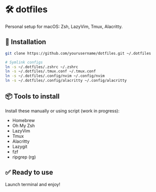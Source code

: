 
# 🛠️ dotfiles

Personal setup for macOS: Zsh, LazyVim, Tmux, Alacritty.

## 🔧 Installation

```bash
git clone https://github.com/yourusername/dotfiles.git ~/.dotfiles

# Symlink configs
ln -s ~/.dotfiles/.zshrc ~/.zshrc
ln -s ~/.dotfiles/.tmux.conf ~/.tmux.conf
ln -s ~/.dotfiles/.config/nvim ~/.config/nvim
ln -s ~/.dotfiles/.config/alacritty ~/.config/alacritty
```

## 📦 Tools to install

Install these manually or using script (work in progress):

- Homebrew
- Oh My Zsh
- LazyVim
- Tmux
- Alacritty
- Lazygit
- fzf
- ripgrep (rg)

## ✅ Ready to use
Launch terminal and enjoy!
